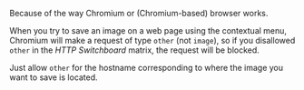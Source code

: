 Because of the way Chromium or (Chromium-based) browser works.

When you try to save an image on a web page using the contextual menu, Chromium will make a request of type `other` (not `image`), so if you disallowed `other` in the *HTTP Switchboard* matrix, the request will be blocked.

Just allow `other` for the hostname corresponding to where the image you want to save is located.
